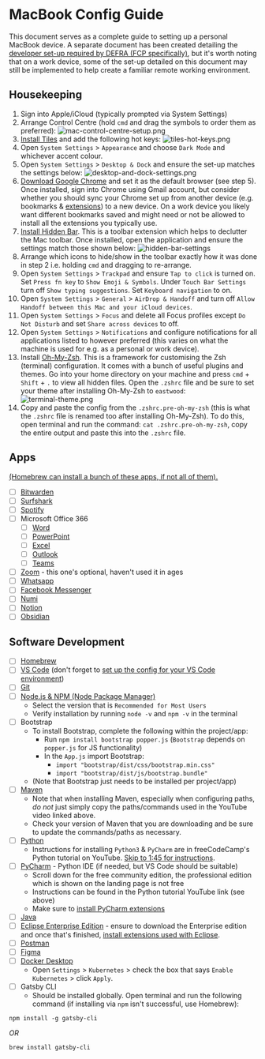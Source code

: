 # MacBook Config Guide
This document serves as a complete guide to setting up a personal MacBook device. A separate document has been created detailing the [developer set-up required by DEFRA (FCP specifically)](https://github.com/rtasalem/macbook-config/blob/main/defra-dev-config-guide.md), but it's worth noting that on a work device, some of the set-up detailed on this document may still be implemented to help create a familiar remote working environment.
## Housekeeping
1. Sign into Apple/iCloud (typically prompted via System Settings)
2. Arrange Control Centre (hold `cmd` and drag the symbols to order them as preferred):
![mac-control-centre-setup.png](https://github.com/rtasalem/macbook-config/blob/main/mac-control-centre-setup.png)
3. [Install Tiles](https://freemacsoft.net/tiles/) and add the following hot keys:
![tiles-hot-keys.png](https://github.com/rtasalem/macbook-config/blob/main/tiles-hot-keys.png)
4. Open `System Settings` > `Appearance` and choose `Dark Mode` and whichever accent colour.
5. Open `System Settings` > `Desktop & Dock` and ensure the set-up matches the settings below:
![desktop-and-dock-settings.png](https://github.com/rtasalem/macbook-config/blob/main/desktop-and-dock-settings.png)
6. [Download Google Chrome](https://www.google.com/intl/en_uk/chrome/?_gl=1*1ec694r*_up*MQ..*_ga*MTU5MTkxNjYwMy4xNzA1MDk1MzAy*_ga_B7W0ZKZYDK*MTcwNTA5NTMwMS4xLjAuMTcwNTA5NTMwMS4wLjAuMA..) and set it as the default browser (see step 5). Once installed, sign into Chrome using Gmail account, but consider whether you should sync your Chrome set up from another device (e.g. bookmarks & [extensions](https://github.com/rtasalem/macbook-config/blob/main/google-chrome-extensions.md)) to a new device. On a work device you likely want different bookmarks saved and might need or not be allowed to install all the extensions you typically use.
7. [Install Hidden Bar](https://apps.apple.com/gb/app/hidden-bar/id1452453066?mt=12). This is a toolbar extension which helps to declutter the Mac toolbar. Once installed, open the application and ensure the settings match those shown below:
![hidden-bar-settings](https://github.com/rtasalem/macbook-config/blob/main/hidden-bar-settings.png)
8. Arrange which icons to hide/show in the toolbar exactly how it was done in step 2 i.e. holding `cmd` and dragging to re-arrange.
9. Open `System Settings` > `Trackpad` and ensure `Tap to click` is turned on. Set `Press fn key` to `Show Emoji & Symbols`. Under `Touch Bar Settings` turn off `Show typing suggestions`. Set `Keyboard navigation` to on.
10. Open `System Settings` > `General` > `AirDrop & Handoff` and turn off `Allow Handoff between this Mac and your iCloud devices`.
11. Open `System Settings` > `Focus` and delete all Focus profiles except `Do Not Disturb` and set `Share across devices` to off.
12. Open `System Settings` > `Notifications` and configure notifications for all applications listed to however preferred (this varies on what the machine is used for e.g. as a personal or work device).
13. Install [Oh-My-Zsh](https://ohmyz.sh/). This is a framework for customising the Zsh (terminal) configuration. It comes with a bunch of useful plugins and themes. Go into your home directory on your machine and press `cmd` + `Shift` + `.` to view all hidden files. Open the `.zshrc` file and be sure to set your theme after installing Oh-My-Zsh to `eastwood`:
![terminal-theme.png](https://github.com/rtasalem/macbook-config/blob/main/terminal-theme.png)
14. Copy and paste the config from the `.zshrc.pre-oh-my-zsh` (this is what the `.zshrc` file is renamed too after installing Oh-My-Zsh). To do this, open terminal and run the command: `cat .zshrc.pre-oh-my-zsh`, copy the entire output and paste this into the `.zshrc` file.
## Apps
[(Homebrew can install a bunch of these apps, if not all of them).](https://github.com/rtasalem/macbook-config/blob/main/brew-install-commands.md)
- [ ] [Bitwarden](https://apps.apple.com/gb/app/bitwarden/id1352778147?mt=12)
- [ ] [Surfshark](https://surfshark.com/download)
- [ ] [Spotify](https://www.spotify.com/de-en/download/mac/)
- [ ] Microsoft Office 366
	- [ ] [Word](https://apps.apple.com/gb/app/microsoft-word/id462054704?mt=12)
	- [ ] [PowerPoint](https://apps.apple.com/gb/app/microsoft-powerpoint/id462062816?mt=12)
	- [ ] [Excel](https://apps.apple.com/gb/app/microsoft-excel/id462058435?mt=12)
	- [ ] [Outlook](https://apps.apple.com/gb/app/microsoft-outlook/id985367838?mt=12)
	- [ ] [Teams](https://www.microsoft.com/en-gb/microsoft-teams/download-app)
- [ ] [Zoom](https://zoom.us/download) - this one's optional, haven't used it in ages
- [ ] [Whatsapp](https://www.whatsapp.com/download)
- [ ] [Facebook Messenger](https://www.messenger.com/desktop?locale=en_GB)
- [ ] [Numi](https://numi.app/)
- [ ] [Notion](https://www.notion.so/desktop)
- [ ] [Obsidian](https://obsidian.md/download)
## Software Development
- [ ] [Homebrew](https://brew.sh/)
- [ ] [VS Code](https://code.visualstudio.com/Download) (don't forget to [set up the config for your VS Code environment](https://github.com/rtasalem/macbook-config/blob/main/vs-code-config.md))
- [ ] [Git](https://github.com/git-guides/install-git)
- [ ] [Node.js & NPM (Node Package Manager)](https://nodejs.org/en)
	- Select the version that is `Recommended for Most Users`
	- Verify installation by running `node -v` and `npm -v` in the terminal
- [ ] Bootstrap
	- To install Bootstrap, complete the following within the project/app:
		- Run `npm install bootstrap popper.js` (`Bootstrap` depends on `popper.js` for JS functionality)
		- In the `App.js` import Bootstrap:
			- `import "bootstrap/dist/css/bootstrap.min.css"`
			- `import "bootstrap/dist/js/bootstrap.bundle"`
	- (Note that Bootstrap just needs to be installed per project/app)
- [ ] [Maven](https://www.youtube.com/watch?v=REPevl2IrQc)
	- Note that when installing Maven, especially when configuring paths, *do not* just simply copy the paths/commands used in the YouTube video linked above. 
	- Check your version of Maven that you are downloading and be sure to update the commands/paths as necessary.
- [ ] [Python](https://www.python.org/downloads/)
	- Instructions for installing `Python3` & `PyCharm` are in freeCodeCamp's Python tutorial on YouTube. [Skip to 1:45 for instructions](https://www.youtube.com/watch?v=rfscVS0vtbw&t=105s).
- [ ] [PyCharm](https://www.jetbrains.com/pycharm/download/?section=mac) - Python IDE (if needed, but VS Code should be suitable)
	- Scroll down for the free community edition, the professional edition which is shown on the landing page is not free
	- Instructions can be found in the Python tutorial YouTube link (see above)
	- Make sure to [install PyCharm extensions](https://github.com/rtasalem/macbook-config/blob/main/pycharm-extensions.md)
- [ ] [Java](https://www.java.com/en/download/help/download_options.html) 
- [ ] [Eclipse Enterprise Edition](https://www.guru99.com/install-eclipse-java.html) - ensure to download the Enterprise edition and once that's finished, [install extensions used with Eclipse](https://github.com/rtasalem/macbook-config/blob/main/eclipse-extensions.md).
- [ ] [Postman](https://www.postman.com/downloads/) 
- [ ] [Figma](https://www.figma.com/downloads/)
- [ ] [Docker Desktop](https://docs.docker.com/desktop/install/mac-install/)
	- Open `Settings` > `Kubernetes` > check the box that says `Enable Kubernetes` > click `Apply`.
- [ ] Gatsby CLI
	 - Should be installed globally. Open terminal and run the following command (if installing via `npm` isn't successful, use Homebrew):
```
npm install -g gatsby-cli
```
*OR*
```
brew install gatsby-cli
```